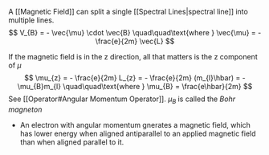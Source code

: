 A [[Magnetic Field]] can split a single [[Spectral Lines|spectral line]] into multiple lines.
$$
V_{B} = - \vec{\mu} \cdot \vec{B}
\quad\quad\text{where }
\vec{\mu} = - \frac{e}{2m} \vec{L}
$$

If the magnetic field is in the z direction, all that matters is the z component of $\mu$
$$
\mu_{z} = - \frac{e}{2m} L_{z} = - \frac{e}{2m} (m_{l}\hbar) = -\mu_{B}m_{l}
\quad\quad\text{where } \mu_{B} = \frac{e\hbar}{2m}
$$
See [[Operator#Angular Momentum Operator]]. $\mu_{B}$ is called the *Bohr magneton*

* An electron with angular momentum gnerates a magnetic field, which has lower energy when aligned antiparallel to an applied magnetic field than when aligned parallel to it.
